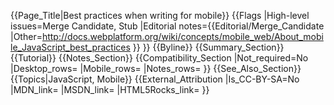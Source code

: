 {{Page_Title|Best practices when writing for mobile}}
{{Flags
|High-level issues=Merge Candidate, Stub
|Editorial notes={{Editorial/Merge_Candidate
|Other=http://docs.webplatform.org/wiki/concepts/mobile_web/About_mobile_JavaScript_best_practices
}}
}}
{{Byline}}
{{Summary_Section}}
{{Tutorial}}
{{Notes_Section}}
{{Compatibility_Section
|Not_required=No
|Desktop_rows=
|Mobile_rows=
|Notes_rows=
}}
{{See_Also_Section}}
{{Topics|JavaScript, Mobile}}
{{External_Attribution
|Is_CC-BY-SA=No
|MDN_link=
|MSDN_link=
|HTML5Rocks_link=
}}
